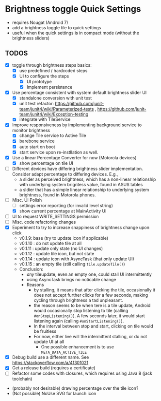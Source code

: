 # Brightness toggle Quick Settings 
- requires Nougat (Android 7)
- add a brightness toggle tile to quick settings
- useful when the quick settings is in compact mode (without the brightness sliders)

## TODOS
- [x] toggle through brightness steps basics: 
  - [x] use predefined / hardcoded steps
  - [x] UI to configure the steps
    - [x] UI prototype 
    - [x] Implement persistence
- [x] Use percentage consistent with system default brightness slider UI
  - [x] standalone conversion with unit test
  - [x] unit test refactor: https://github.com/junit-team/junit4/wiki/Parameterized-tests , https://github.com/junit-team/junit4/wiki/Exception-testing
  - [x] integrate with TileService
- [x] Improve responsiveness by implementing background service to monitor brightness 
  - [x] change Tile service to Active Tile
  - [x] barebone service 
  - [x] auto start on boot
  - [x] start service upon re-instllation as well.
- [x] Use a linear Percentage Converter for now (Motorola devices)
  - [x] show percentage on tile UI
- [ ] Different devices have differing brightness slider implementation. Consider adapt percentage to differing devices. E.g., 
     - a slider as perceived brightness, which has a non-linear relationship with  underlying system brigntess value, found in ASUS tables
     - a sldier that has a simple linear relationship to underlying system brightness, found in Motorola phones.
- [ ] Misc. UI Polish
  - [ ] settings error reporting (for invalid level string)
  - [x] show current percentage at MainActivity UI
- [ ] UI to request WRITE_SETTINGS permission
- [ ] Misc. code refactoring
changes
- [x] Experiment to try to increase snappiness of brightness change upon click
  - v0.1.9: base (try to update icon if applicable)
  - v0.1.10 : do not update tile at all
  - v0.1.11 : update only state (no UI changes)
  - v0.1.12 : update tile icon, but not state
  - v0.1.14 : update icon with AsyncTask (that only update UI)
  - v0.1.15 : an empty tile (still calling `tile.updateTile()`)
  - Conclusion: 
    - *any* tileupdate, even an empty one, could stall UI intermittently
    - using AsyncTask brings no noticable change
    - Reasons
      - by stalling, it means that after clicking the tile, occasionally
        it does not accept further clicks for a few seconds, making cycling
        through brightness a tad unpleasant.
      - the reason seems to be when tere is a tile update, Android would occasionally
        stop listening to tile (calling `#onStopListening()`). A few seconds later,
        it would start listening again (calling `#onStartListening()`). 
      - In the interval between stop and start, clicking on tile would be fruitless
      - For now, either live will the intermittent stalling, or do not update UI at all
        - One possible enhancement is to use `META_DATA_ACTIVE_TILE` 
- [x] Debug build use a different name. See https://stackoverflow.com/a/41301021
- [x] Get a release build (requires a certificate)
- [ ] Refactor some codes with closures, which requires using Java 8 (jack toolchain)
- (probably not desirable) drawing percentage over the tile icon?
- (Not possible) NoUse SVG for launch icon
